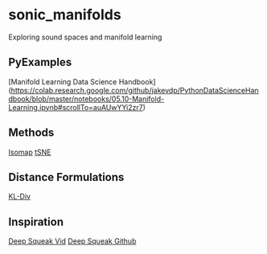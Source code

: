 # sonic_manifolds
Exploring sound spaces and manifold learning

## PyExamples
[Manifold Learning Data Science Handbook] (https://colab.research.google.com/github/jakevdp/PythonDataScienceHandbook/blob/master/notebooks/05.10-Manifold-Learning.ipynb#scrollTo=auAUwYYi2zr7)

## Methods
[Isomap](https://en.wikipedia.org/wiki/Isomap)
[tSNE](https://scikit-learn.org/stable/modules/generated/sklearn.manifold.TSNE.html)

## Distance Formulations
[KL-Div](https://en.wikipedia.org/wiki/Kullback%E2%80%93Leibler_divergence)


## Inspiration 
[Deep Squeak Vid](https://www.youtube.com/watch?v=25LYVxTUZhM)
[Deep Squeak Github](https://github.com/DrCoffey/DeepSqueak/blob/master/DeepSqueak.pdf)
